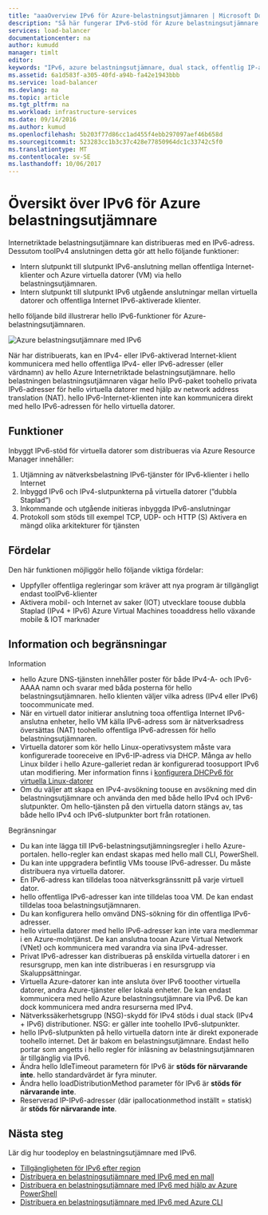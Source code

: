 ```yaml
---
title: "aaaOverview IPv6 för Azure-belastningsutjämnaren | Microsoft Docs"
description: "Så här fungerar IPv6-stöd för Azure belastningsutjämnare och belastningsutjämnade virtuella datorer."
services: load-balancer
documentationcenter: na
author: kumudd
manager: timlt
editor: 
keywords: "IPv6, azure belastningsutjämnare, dual stack, offentlig IP-adress, inbyggd ipv6, mobil, iot"
ms.assetid: 6a1d583f-a305-40fd-a94b-fa42e1943bbb
ms.service: load-balancer
ms.devlang: na
ms.topic: article
ms.tgt_pltfrm: na
ms.workload: infrastructure-services
ms.date: 09/14/2016
ms.author: kumud
ms.openlocfilehash: 5b203f77d86cc1ad455f4ebb297097aef46b658d
ms.sourcegitcommit: 523283cc1b3c37c428e77850964dc1c33742c5f0
ms.translationtype: MT
ms.contentlocale: sv-SE
ms.lasthandoff: 10/06/2017
---
```

# <a name="overview-of-ipv6-for-azure-load-balancer"></a>Översikt över IPv6 för Azure belastningsutjämnare

Internetriktade belastningsutjämnare kan distribueras med en IPv6-adress. Dessutom tooIPv4 anslutningen detta gör att hello följande funktioner:

* Intern slutpunkt till slutpunkt IPv6-anslutning mellan offentliga Internet-klienter och Azure virtuella datorer (VM) via hello belastningsutjämnaren.
* Intern slutpunkt till slutpunkt IPv6 utgående anslutningar mellan virtuella datorer och offentliga Internet IPv6-aktiverade klienter.

hello följande bild illustrerar hello IPv6-funktioner för Azure-belastningsutjämnaren.

![Azure belastningsutjämnare med IPv6](./media/load-balancer-ipv6-overview/load-balancer-ipv6.png)

När har distribuerats, kan en IPv4- eller IPv6-aktiverad Internet-klient kommunicera med hello offentliga IPv4- eller IPv6-adresser (eller värdnamn) av hello Azure Internetriktade belastningsutjämnare. hello belastningen belastningsutjämnaren vägar hello IPv6-paket toohello privata IPv6-adresser för hello virtuella datorer med hjälp av network address translation (NAT). hello IPv6-Internet-klienten inte kan kommunicera direkt med hello IPv6-adressen för hello virtuella datorer.

## <a name="features"></a>Funktioner

Inbyggt IPv6-stöd för virtuella datorer som distribueras via Azure Resource Manager innehåller:

1. Utjämning av nätverksbelastning IPv6-tjänster för IPv6-klienter i hello Internet
2. Inbyggd IPv6 och IPv4-slutpunkterna på virtuella datorer (”dubbla Staplad”)
3. Inkommande och utgående initieras inbyggda IPv6-anslutningar
4. Protokoll som stöds till exempel TCP, UDP- och HTTP (S) Aktivera en mängd olika arkitekturer för tjänsten

## <a name="benefits"></a>Fördelar

Den här funktionen möjliggör hello följande viktiga fördelar:

* Uppfyller offentliga regleringar som kräver att nya program är tillgängligt endast tooIPv6-klienter
* Aktivera mobil- och Internet av saker (IOT) utvecklare toouse dubbla Staplad (IPv4 + IPv6) Azure Virtual Machines tooaddress hello växande mobile & IOT marknader

## <a name="details-and-limitations"></a>Information och begränsningar

Information

* hello Azure DNS-tjänsten innehåller poster för både IPv4-A- och IPv6-AAAA namn och svarar med båda posterna för hello belastningsutjämnaren. hello klienten väljer vilka adress (IPv4 eller IPv6) toocommunicate med.
* När en virtuell dator initierar anslutning tooa offentliga Internet IPv6-anslutna enheter, hello VM källa IPv6-adress som är nätverksadress översättas (NAT) toohello offentliga IPv6-adressen för hello belastningsutjämnaren.
* Virtuella datorer som kör hello Linux-operativsystem måste vara konfigurerade tooreceive en IPv6-IP-adress via DHCP. Många av hello Linux bilder i hello Azure-galleriet redan är konfigurerad toosupport IPv6 utan modifiering. Mer information finns i [konfigurera DHCPv6 för virtuella Linux-datorer](load-balancer-ipv6-for-linux.md)
* Om du väljer att skapa en IPv4-avsökning toouse en avsökning med din belastningsutjämnare och använda den med både hello IPv4 och IPv6-slutpunkter. Om hello-tjänsten på den virtuella datorn stängs av, tas både hello IPv4 och IPv6-slutpunkter bort från rotationen.

Begränsningar

* Du kan inte lägga till IPv6-belastningsutjämningsregler i hello Azure-portalen. hello-regler kan endast skapas med hello mall CLI, PowerShell.
* Du kan inte uppgradera befintlig VMs toouse IPv6-adresser. Du måste distribuera nya virtuella datorer.
* En IPv6-adress kan tilldelas tooa nätverksgränssnitt på varje virtuell dator.
* hello offentliga IPv6-adresser kan inte tilldelas tooa VM. De kan endast tilldelas tooa belastningsutjämnaren.
* Du kan konfigurera hello omvänd DNS-sökning för din offentliga IPv6-adresser.
* hello virtuella datorer med hello IPv6-adresser kan inte vara medlemmar i en Azure-molntjänst. De kan anslutna tooan Azure Virtual Network (VNet) och kommunicera med varandra via sina IPv4-adresser.
* Privat IPv6-adresser kan distribueras på enskilda virtuella datorer i en resursgrupp, men kan inte distribueras i en resursgrupp via Skaluppsättningar.
* Virtuella Azure-datorer kan inte ansluta över IPv6 tooother virtuella datorer, andra Azure-tjänster eller lokala enheter. De kan endast kommunicera med hello Azure belastningsutjämnare via IPv6. De kan dock kommunicera med andra resurserna med IPv4.
* Nätverkssäkerhetsgrupp (NSG)-skydd för IPv4 stöds i dual stack (IPv4 + IPv6) distributioner. NSG: er gäller inte toohello IPv6-slutpunkter.
* hello IPv6-slutpunkten på hello virtuella datorn inte är direkt exponerade toohello internet. Det är bakom en belastningsutjämnare. Endast hello portar som angetts i hello regler för inläsning av belastningsutjämnaren är tillgänglig via IPv6.
* Ändra hello IdleTimeout parametern för IPv6 är **stöds för närvarande inte**. hello standardvärdet är fyra minuter.
* Ändra hello loadDistributionMethod parameter för IPv6 är **stöds för närvarande inte**.
* Reserverad IP-IPv6-adresser (där ipallocationmethod inställt = statisk) är **stöds för närvarande inte**.

## <a name="next-steps"></a>Nästa steg

Lär dig hur toodeploy en belastningsutjämnare med IPv6.

* [Tillgängligheten för IPv6 efter region](https://go.microsoft.com/fwlink/?linkid=828357)
* [Distribuera en belastningsutjämnare med IPv6 med en mall](load-balancer-ipv6-internet-template.md)
* [Distribuera en belastningsutjämnare med IPv6 med hjälp av Azure PowerShell](load-balancer-ipv6-internet-ps.md)
* [Distribuera en belastningsutjämnare med IPv6 med Azure CLI](load-balancer-ipv6-internet-cli.md)
